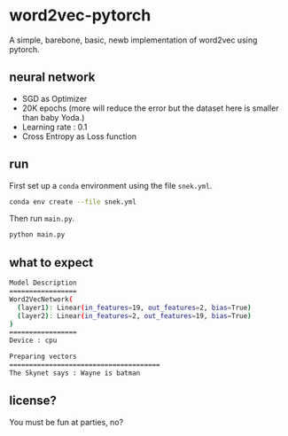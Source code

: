 # word2vec-pytorch
A simple, barebone, basic, newb implementation of word2vec using pytorch.

## neural network
- SGD as Optimizer
- 20K epochs (more will reduce the error but the dataset here is smaller than baby Yoda.)
- Learning rate : 0.1
- Cross Entropy as Loss function

## run
First set up a ``conda`` environment using the file `snek.yml`. 

```bash
conda env create --file snek.yml
```


Then run `main.py`.
```bash
python main.py
```

## what to expect
```bash
Model Description
=================
Word2VecNetwork(
  (layer1): Linear(in_features=19, out_features=2, bias=True)
  (layer2): Linear(in_features=2, out_features=19, bias=True)
)
=================
Device : cpu

Preparing vectors
======================================
The Skynet says : Wayne is batman
```

## license?
You must be fun at parties, no?